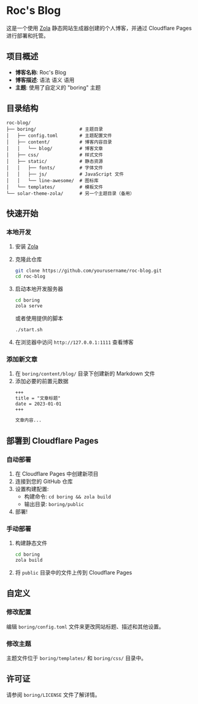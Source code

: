 # Roc's Blog

这是一个使用 [Zola](https://www.getzola.org/) 静态网站生成器创建的个人博客，并通过 Cloudflare Pages 进行部署和托管。

## 项目概述

- **博客名称**: Roc's Blog
- **博客描述**: 语法 语义 语用
- **主题**: 使用了自定义的 "boring" 主题

## 目录结构

```
roc-blog/
├── boring/                # 主题目录
│   ├── config.toml        # 主题配置文件
│   ├── content/           # 博客内容目录
│   │   └── blog/          # 博客文章
│   ├── css/               # 样式文件
│   ├── static/            # 静态资源
│   │   ├── fonts/         # 字体文件
│   │   ├── js/            # JavaScript 文件
│   │   └── line-awesome/  # 图标库
│   └── templates/         # 模板文件
└── solar-theme-zola/      # 另一个主题目录（备用）
```

## 快速开始

### 本地开发

1. 安装 [Zola](https://www.getzola.org/documentation/getting-started/installation/)

2. 克隆此仓库
   ```bash
   git clone https://github.com/yourusername/roc-blog.git
   cd roc-blog
   ```

3. 启动本地开发服务器
   ```bash
   cd boring
   zola serve
   ```
   
   或者使用提供的脚本
   ```bash
   ./start.sh
   ```

4. 在浏览器中访问 `http://127.0.0.1:1111` 查看博客

### 添加新文章

1. 在 `boring/content/blog/` 目录下创建新的 Markdown 文件
2. 添加必要的前置元数据
   ```markdown
   +++
   title = "文章标题"
   date = 2023-01-01
   +++

   文章内容...
   ```

## 部署到 Cloudflare Pages

### 自动部署

1. 在 Cloudflare Pages 中创建新项目
2. 连接到您的 GitHub 仓库
3. 设置构建配置:
   - 构建命令: `cd boring && zola build`
   - 输出目录: `boring/public`
4. 部署!

### 手动部署

1. 构建静态文件
   ```bash
   cd boring
   zola build
   ```

2. 将 `public` 目录中的文件上传到 Cloudflare Pages

## 自定义

### 修改配置

编辑 `boring/config.toml` 文件来更改网站标题、描述和其他设置。

### 修改主题

主题文件位于 `boring/templates/` 和 `boring/css/` 目录中。

## 许可证

请参阅 `boring/LICENSE` 文件了解详情。